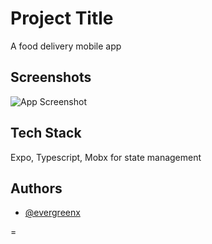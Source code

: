 # Project Title

A food delivery mobile app

## Screenshots

![App Screenshot](https://res.cloudinary.com/evergreenx/image/upload/v1679484580/Cargo_watch_presentation_fzo1pn.png)

## Tech Stack

Expo, Typescript, Mobx for state management

## Authors

- [@evergreenx](https://www.github.com/evergreenx)

=
